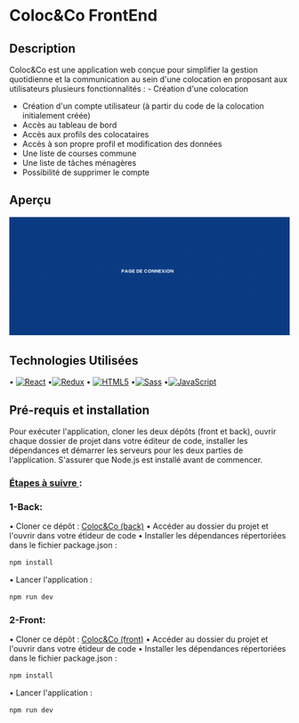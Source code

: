 # Coloc&Co FrontEnd

## Description

Coloc&Co est une application web conçue pour simplifier la gestion quotidienne et la communication au sein d'une colocation en proposant aux utilisateurs plusieurs fonctionnalités : - Création d'une colocation

- Création d'un compte utilisateur (à partir du code de la colocation initialement créée)
- Accès au tableau de bord
- Accès aux profils des colocataires
- Accès à son propre profil et modification des données
- Une liste de courses commune
- Une liste de tâches ménagères
- Possibilité de supprimer le compte

## Aperçu

![Description de l'image](public/gif-colocnco.gif)

## Technologies Utilisées

• [![React](https://img.shields.io/badge/-React-61DAFB?&logo=React&logoColor=000000)](https://reactjs.org/)
•[![Redux](https://img.shields.io/badge/-Redux-764ABC?&logo=Redux&logoColor=FFFFFF)](https://redux.js.org/)
• [![HTML5](https://img.shields.io/badge/-HTML5-000?&logo=HTML5&logoColor=E34F26)](https://www.w3.org/html/)
•[![Sass](https://img.shields.io/badge/-Sass-000?&logo=Sass&logoColor=CC6699)](https://sass-lang.com) •[![JavaScript](https://img.shields.io/badge/-JavaScript-000?&logo=JavaScript&logoColor=F7DF1E)](https://developer.mozilla.org/en-US/docs/Web/JavaScript)

## Pré-requis et installation

Pour exécuter l'application, cloner les deux dépôts (front et back), ouvrir chaque dossier de projet dans votre éditeur de code, installer les dépendances et démarrer les serveurs pour les deux parties de l'application. S'assurer que Node.js est installé avant de commencer.

### <u>Étapes à suivre </u> :

### 1-Back:

• Cloner ce dépôt : [Coloc&Co (back)](https://github.com/NachidaOUASTI/coloc_n_co_back_end)
• Accéder au dossier du projet et l'ouvrir dans votre étideur de code
• Installer les dépendances répertoriées dans le fichier package.json :

```bash
npm install
```

• Lancer l'application :

```bash
npm run dev
```

### 2-Front:

• Cloner ce dépôt : [Coloc&Co (front)](https://github.com/NachidaOUASTI/coloc_n_co_front_end)
• Accéder au dossier du projet et l'ouvrir dans votre étideur de code
• Installer les dépendances répertoriées dans le fichier package.json :

```bash
npm install
```

• Lancer l'application :

```bash
npm run dev
```
